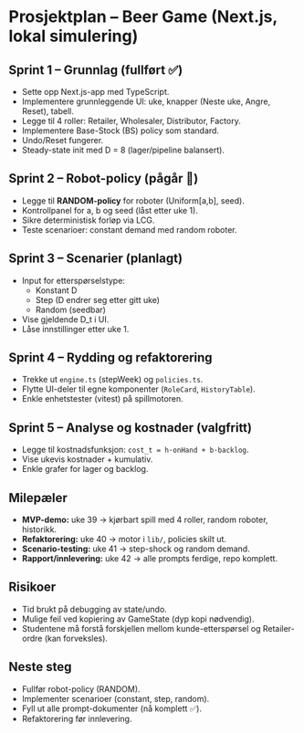 # Prosjektplan – Beer Game (Next.js, lokal simulering)

## Sprint 1 – Grunnlag (fullført ✅)
- Sette opp Next.js-app med TypeScript.
- Implementere grunnleggende UI: uke, knapper (Neste uke, Angre, Reset), tabell.
- Legge til 4 roller: Retailer, Wholesaler, Distributor, Factory.
- Implementere Base-Stock (BS) policy som standard.
- Undo/Reset fungerer.
- Steady-state init med D = 8 (lager/pipeline balansert).

## Sprint 2 – Robot-policy (pågår 🚧)
- Legge til **RANDOM-policy** for roboter (Uniform[a,b], seed).
- Kontrollpanel for a, b og seed (låst etter uke 1).
- Sikre deterministisk forløp via LCG.
- Teste scenarioer: constant demand med random roboter.

## Sprint 3 – Scenarier (planlagt)
- Input for etterspørselstype:
  - Konstant D
  - Step (D endrer seg etter gitt uke)
  - Random (seedbar)
- Vise gjeldende D_t i UI.
- Låse innstillinger etter uke 1.

## Sprint 4 – Rydding og refaktorering
- Trekke ut `engine.ts` (stepWeek) og `policies.ts`.
- Flytte UI-deler til egne komponenter (`RoleCard`, `HistoryTable`).
- Enkle enhetstester (vitest) på spillmotoren.

## Sprint 5 – Analyse og kostnader (valgfritt)
- Legge til kostnadsfunksjon: `cost_t = h·onHand + b·backlog`.
- Vise ukevis kostnader + kumulativ.
- Enkle grafer for lager og backlog.

## Milepæler
- **MVP-demo:** uke 39 → kjørbart spill med 4 roller, random roboter, historikk.
- **Refaktorering:** uke 40 → motor i `lib/`, policies skilt ut.
- **Scenario-testing:** uke 41 → step-shock og random demand.
- **Rapport/innlevering:** uke 42 → alle prompts ferdige, repo komplett.

## Risikoer
- Tid brukt på debugging av state/undo.
- Mulige feil ved kopiering av GameState (dyp kopi nødvendig).
- Studentene må forstå forskjellen mellom kunde-etterspørsel og Retailer-ordre (kan forveksles).

## Neste steg
- Fullfør robot-policy (RANDOM).
- Implementer scenarioer (constant, step, random).
- Fyll ut alle prompt-dokumenter (nå komplett ✅).
- Refaktorering før innlevering.